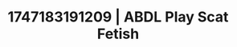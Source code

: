 ---
categories:
- Gothic romance
- Lingerie worship
- Erotic transformation
- Voyeur fantasy
- Tan line fetish
image: /assets/images/1747183191209.jpg
layout: post
seo:
  description: Featured content with sensual ABDL Play, Scat Fetish. HD images available.
  keywords: ABDL Play, Scat Fetish
  og_image: /assets/images/1747183191209.jpg
  schema_type: VisualArtwork
tags:
- ABDL Play
- Scat Fetish
- '#1747183191209'
title: 1747183191209 | ABDL Play Scat Fetish
---